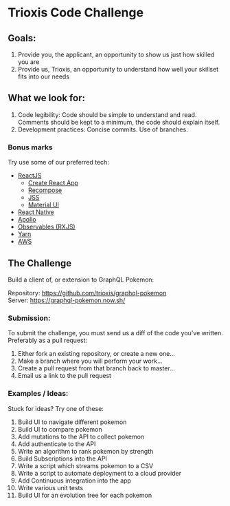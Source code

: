 # Trioxis Code Challenge

## Goals:

1. Provide you, the applicant, an opportunity to show us just how skilled you are
2. Provide us, Trioxis, an opportunity to understand how well your skillset fits into our needs

## What we look for:

1. Code legibility: Code should be simple to understand and read. Comments should be kept to a minimum, the code should explain itself.
2. Development practices: Concise commits. Use of branches.

### Bonus marks

Try use some of our preferred tech:

- [ReactJS](https://reactjs.org)
  - [Create React App](https://github.com/facebookincubator/create-react-app)
  - [Recompose](https://github.com/acdlite/recompose/)
  - [JSS](https://github.com/cssinjs/react-jss)
  - [Material UI](material-ui-next.com)
- [React Native](https://facebook.github.io/react-native/)
- [Apollo](https://www.apollographql.com/)
- [Observables (RXJS)](http://reactivex.io/rxjs/)
- [Yarn](https://yarnpkg.com/en/)
- [AWS](https://aws.amazon.com/)


## The Challenge

Build a client of, or extension to GraphQL Pokemon:

Repository: https://github.com/trioxis/graphql-pokemon
Server: https://graphql-pokemon.now.sh/

### Submission:

To submit the challenge, you must send us a diff of the code you've written. Preferably as a pull request:

1. Either fork an existing repository, or create a new one...
2. Make a branch where you will perform your work...
3. Create a pull request from that branch back to master...
4. Email us a link to the pull request

### Examples / Ideas:

Stuck for ideas? Try one of these:

1. Build UI to navigate different pokemon
2. Build UI to compare pokemon
3. Add mutations to the API to collect pokemon
4. Add authenticate to the API
5. Write an algorithm to rank pokemon by strength
6. Build Subscriptions into the API
7. Write a script which streams pokemon to a CSV
8. Write a script to automate deployment to a cloud provider
9. Add Continuous integration into the app
10. Write various unit tests
11. Build UI for an evolution tree for each pokemon